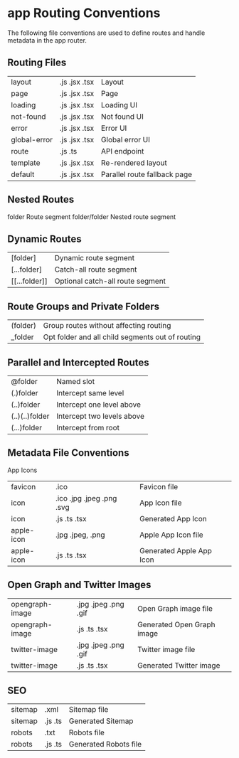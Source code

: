 

# app Routing Conventions
The following file conventions are used to define routes and handle metadata in the app router.

## Routing Files
|              |                |                              |
|--------------|----------------|------------------------------|
| layout       | .js .jsx .tsx  | Layout                       |
| page         | .js .jsx .tsx  | Page                         |
| loading      | .js .jsx .tsx	 | Loading UI                   |
| not-found	   | .js .jsx .tsx  | Not found UI                 |
| error	       | .js .jsx .tsx  | Error UI                     |
| global-error | .js .jsx .tsx  | 	Global error UI             |
| route        | .js .ts        | API endpoint                 |
| template     | .js .jsx .tsx  | 	Re-rendered layout          |
| default      | .js .jsx .tsx  | Parallel route fallback page |

## Nested Routes
folder	Route segment
folder/folder	Nested route segment

## Dynamic Routes
|               |                                   |
|---------------|-----------------------------------|
| [folder]      | 	Dynamic route segment            |
| [...folder]   | 	Catch-all route segment          |
| [[...folder]] | 	Optional catch-all route segment |

## Route Groups and Private Folders
|           |                                                  |
|-----------|--------------------------------------------------|
| (folder)	 | Group routes without affecting routing           |
| _folder	  | Opt folder and all child segments out of routing |

## Parallel and Intercepted Routes
|                |                             |
|----------------|-----------------------------|
| @folder        | 	Named slot                 |
| (.)folder      | 	Intercept same level       |
| (..)folder     | 	Intercept one level above  |
| (..)(..)folder | 	Intercept two levels above |
| (...)folder    | 	Intercept from root        |

## Metadata File Conventions
App Icons

|            |                            |                          |
|------------|----------------------------|--------------------------|
| favicon    | 	.ico                      | 	Favicon file            |
| icon       | 	.ico .jpg .jpeg .png .svg | 	App Icon file           |
| icon       | 	.js .ts .tsx	             | Generated App Icon       |
| apple-icon | 	.jpg .jpeg, .png	         | Apple App Icon file      |
| apple-icon | 	.js .ts .tsx	             | Generated Apple App Icon |

## Open Graph and Twitter Images
|                  |                       |                            |
|------------------|-----------------------|----------------------------|
| opengraph-image  | 	.jpg .jpeg .png .gif | 	Open Graph image file     |
| opengraph-image	 | .js .ts .tsx	         | Generated Open Graph image |
| twitter-image	   | .jpg .jpeg .png .gif  | 	Twitter image file        |
| twitter-image	   | .js .ts .tsx          | 	Generated Twitter image   |

## SEO
|          |          |                       |
|----------|----------|-----------------------|
| sitemap	 | .xml	    | Sitemap file          |
| sitemap	 | .js .ts	 | Generated Sitemap     |
| robots	  | .txt	    | Robots file           |
| robots	  | .js .ts	 | Generated Robots file |